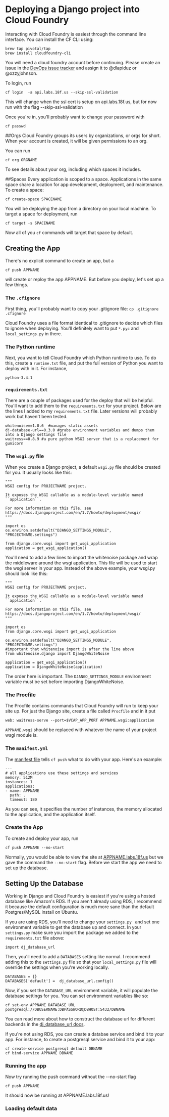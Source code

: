 # Deploying a Django project into Cloud Foundry

Interacting with Cloud Foundry is easiest through the command line interface. You can install the CF CLI using:

```
brew tap pivotal/tap
brew install cloudfoundry-cli
```

You will need a cloud foundry account before continuing. Please create an issue in the [DevOps issue tracker](https://github.com/18F/DevOps/issues) and assign it to @dlapiduz or @ozzyjohnson.

To login, run 
```
cf login  -a api.labs.18f.us --skip-ssl-validation
```
This will change when the ssl cert is setup on api.labs.18f.us, but for now run with the flag --skip-ssl-validation

Once you're in, you'll probably want to change your password with
```
cf passwd
```

##Orgs
Cloud Foundry groups its users by organizations, or orgs for short. When your account is created, it will be given permissions to an org.

You can run 
```
cf org ORGNAME
```
To see details about your org, including which spaces it includes.

##Spaces
Every application is scoped to a space. Applications in the same space share a location for app development, deployment, and maintenance. To create a space:
```
cf create-space SPACENAME
```

You will be deploying the app from a directory on your local machine. To target a space for deployment, run 
```
cf target -s SPACENAME
```

Now all of you `cf` commands will target that space by default.

## Creating the App
There's no explicit command to create an app, but a 
```
cf push APPNAME
```
will create or reploy the app APPNAME. But before you deploy, let's set up a few things.

### The `.cfignore`
First thing, you'll probably want to copy your .gitignore file:
```cp .gitignore .cfignore```

Cloud Foundry uses a file format identical to .gitignore to decide which files to ignore when deploying. You'll definitely want to put `*.pyc` and `local_settings.py` in there.

### The Python runtime
Next, you want to tell Cloud Foundry which Python runtime to use. To do this, create a `runtime.txt` file, and put the full version of Python you want to deploy with in it. For instance, 
```
python-3.4.1
```

### `requirements.txt`
There are a couple of packages used for the deploy that will be helpful. You'll want to add them to the `requirements.txt` for your project. Below are the lines I added to my `requirements.txt` file. Later versions will probably work but haven't been tested.

```
whitenoise==1.0.6  #manages static assets
dj-database-url==0.3.0 #grabs environment variables and dumps them into a Django settings file
waitress==0.8.9 #a pure python WSGI server that is a replacement for gunicorn
```

### The `wsgi.py` file
When you create a Django project, a default `wsgi.py` file should be created for you. It usually looks like this:
```
"""
WSGI config for PROJECTNAME project.

It exposes the WSGI callable as a module-level variable named ``application``.

For more information on this file, see
https://docs.djangoproject.com/en/1.7/howto/deployment/wsgi/
"""

import os
os.environ.setdefault("DJANGO_SETTINGS_MODULE", "PROJECTNAME.settings")

from django.core.wsgi import get_wsgi_application
application = get_wsgi_application()
```

You'll need to add a few lines to import the whitenoise package and wrap the middleware around the wsgi application. This file will be used to start the wsgi server in your app. Instead of the above example, your wsgi.py should look like this:
```
"""
WSGI config for PROJECTNAME project.

It exposes the WSGI callable as a module-level variable named ``application``.

For more information on this file, see
https://docs.djangoproject.com/en/1.7/howto/deployment/wsgi/
"""

import os
from django.core.wsgi import get_wsgi_application

os.environ.setdefault("DJANGO_SETTINGS_MODULE", "PROJECTNAME.settings")
#important that whitenoise import is after the line above
from whitenoise.django import DjangoWhiteNoise

application = get_wsgi_application()
application = DjangoWhiteNoise(application)
```

The order here is important. The `DJANGO_SETTINGS_MODULE` environment variable must be set before importing DjangoWhiteNoise. 

### The Procfile
The Procfile contains commands that Cloud Foundry will run to keep your site up. For just the Django site, create a file called `Procfile` and in it put
```
web: waitress-serve --port=$VCAP_APP_PORT APPNAME.wsgi:application
```
`APPNAME.wsgi` should be replaced with whatever the name of your project wsgi module is. 

### The `manifest.yml`
The [manifest file](http://docs.cloudfoundry.org/devguide/deploy-apps/manifest.html) tells `cf push` what to do with your app. Here's an example:
```
---
# all applications use these settings and services
memory: 512M
instances: 1
applications:
- name: APPNAME
  path: .
  timeout: 180
```

As you can see, it specifies the number of instances, the memory allocated to the application, and the application itself. 

### Create the App
To create and deploy your app, run 
```
cf push APPNAME --no-start
```
Normally, you would be able to view the site at [APPNAME.labs.18f.us](APPNAME.labs.18f.us) but we gave the command the `--no-start` flag. Before we start the app we need to set up the database.

## Setting Up the Database
Working in Django and Cloud Foundry is easiest if you're using a hosted database like Amazon's RDS. If you aren't already using RDS, I recommend it because the default configuration is much more sane than the default Postgres/MySQL install on Ubuntu.

If you are using RDS, you'll need to change your `settings.py ` and set one environment variable to get the database up and connect. In your `settings.py` make sure you import the package we added to the `requirements.txt` file above:
```
import dj_database_url
```

Then, you'll need to add a `DATABASES` setting like normal. I recommend adding this to the `settings.py` file so that your `local_settings.py` file will override the settings when you're working locally.
```
DATABASES = {}
DATABASES['default'] =  dj_database_url.config()
```

Now, if you set the `DATABASE_URL` environment variable, it will populate the database settings for you. You can set environment variables like so:
```
cf set-env APPNAME DATABASE_URL postgresql://DBUSERNAME:DBPASSWORD@DBHOST:5432/DBNAME
```
You can read more about how to construct the database url for different backends in the [dj_database_url docs](https://github.com/kennethreitz/dj-database-url#url-schema).

If you're not using RDS, you can create a databae service and bind it to your app. For instance, to create a postgresql service and bind it to your app:
```
cf create-service postgresql default DBNAME
cf bind-service APPNAME DBNAME
```

### Running the app
Now try running the push command without the --no-start flag
```
cf push APPNAME
```

It should now be running at APPNAME.labs.18f.us!

### Loading default data
